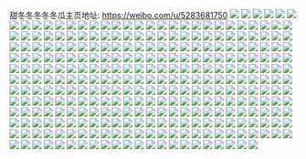 甜冬冬冬冬冬瓜主页地址: https://weibo.com/u/5283681750 
![](https://wx4.sinaimg.cn/mw2000/005LzMZoly1h8vjw89sqbj30t213ln5t.jpg) 
![](https://wx4.sinaimg.cn/mw2000/005LzMZoly1h8vjw5duj4j30u0141gw3.jpg) 
![](https://wx4.sinaimg.cn/mw2000/005LzMZoly1h8vjw9atrsj30u014015n.jpg) 
![](https://wx4.sinaimg.cn/mw2000/005LzMZoly1h8vjw6vuzaj30u0141akb.jpg) 
![](https://wx4.sinaimg.cn/mw2000/005LzMZoly1h8vjw7g82oj30u0140q9f.jpg) 
![](https://wx4.sinaimg.cn/mw2000/005LzMZoly1h8vjw4g4lqj30u0140qes.jpg) 
![](https://wx4.sinaimg.cn/mw2000/005LzMZoly1h8vjwav8eqj30u0140k4d.jpg) 
![](https://wx4.sinaimg.cn/mw2000/005LzMZoly1h8vjw629i5j30u0141ahv.jpg) 
![](https://wx4.sinaimg.cn/mw2000/005LzMZoly1h8vjwa3wmrj30u01404av.jpg) 
![](https://wx4.sinaimg.cn/mw2000/005LzMZoly1h8kzsee7npj31sc2dsu0y.jpg) 
![](https://wx4.sinaimg.cn/mw2000/005LzMZoly1h8kzsizzfvj32c0340u10.jpg) 
![](https://wx4.sinaimg.cn/mw2000/005LzMZoly1h8kzs9rt5kj32c0340nph.jpg) 
![](https://wx4.sinaimg.cn/mw2000/005LzMZoly1h8kzsmos6tj31sc2dsx6q.jpg) 
![](https://wx4.sinaimg.cn/mw2000/005LzMZoly1h82qagbg7sj30u0140n3n.jpg) 
![](https://wx4.sinaimg.cn/mw2000/005LzMZoly1h82qaf3a79j30u0140gx6.jpg) 
![](https://wx4.sinaimg.cn/mw2000/005LzMZoly1h82qahkinbj30u0140gyh.jpg) 
![](https://wx4.sinaimg.cn/mw2000/005LzMZoly1h82qaforfoj30u014eafr.jpg) 
![](https://wx4.sinaimg.cn/mw2000/005LzMZoly1h82qaij3hij30u0140qdj.jpg) 
![](https://wx4.sinaimg.cn/mw2000/005LzMZoly1h82qajcpnzj30u0140qbn.jpg) 
![](https://wx4.sinaimg.cn/mw2000/005LzMZoly1h7vasruq9mj30u01c7wr9.jpg) 
![](https://wx4.sinaimg.cn/mw2000/005LzMZoly1h7vassw84kj30u01e5157.jpg) 
![](https://wx4.sinaimg.cn/mw2000/005LzMZoly1h7s6z2gi7aj30u00u0q9j.jpg) 
![](https://wx4.sinaimg.cn/mw2000/005LzMZoly1h7ncuk3u5hj30u0140794.jpg) 
![](https://wx4.sinaimg.cn/mw2000/005LzMZoly1h7nculmybsj30u0140afj.jpg) 
![](https://wx4.sinaimg.cn/mw2000/005LzMZoly1h7ncumdz4vj30u01407cb.jpg) 
![](https://wx4.sinaimg.cn/mw2000/005LzMZoly1h7ncukz97tj30u0140dp9.jpg) 
![](https://wx4.sinaimg.cn/mw2000/005LzMZoly1h7ijgvuxpij30v911ntoq.jpg) 
![](https://wx4.sinaimg.cn/mw2000/005LzMZoly1h7ijgvkwr4j30u01407ct.jpg) 
![](https://wx4.sinaimg.cn/mw2000/005LzMZoly1h7exicjeqkj30u0140tcc.jpg) 
![](https://wx4.sinaimg.cn/mw2000/005LzMZoly1h7exibrwuzj31400u0wjb.jpg) 
![](https://wx4.sinaimg.cn/mw2000/005LzMZoly1h7exidf8c4j30sg0sggox.jpg) 
![](https://wx4.sinaimg.cn/mw2000/005LzMZoly1h7d1kgwyakj30u0140akb.jpg) 
![](https://wx4.sinaimg.cn/mw2000/005LzMZoly1h7d1kf3j27j30u0140wk5.jpg) 
![](https://wx4.sinaimg.cn/mw2000/005LzMZoly1h7d1kfq9hhj30u0140ab3.jpg) 
![](https://wx4.sinaimg.cn/mw2000/005LzMZoly1h73ffgqgprj32c0340qv5.jpg) 
![](https://wx4.sinaimg.cn/mw2000/005LzMZoly1h6sfx0mmwxj31la24gtej.jpg) 
![](https://wx4.sinaimg.cn/mw2000/005LzMZoly1h6jwv20tc0j30u0135dhz.jpg) 
![](https://wx4.sinaimg.cn/mw2000/005LzMZoly1h68blory77j30zk1ben72.jpg) 
![](https://wx4.sinaimg.cn/mw2000/005LzMZoly1h68blp7tlij31910u07em.jpg) 
![](https://wx4.sinaimg.cn/mw2000/005LzMZoly1h68blpmfnwj31400u041r.jpg) 
![](https://wx4.sinaimg.cn/mw2000/005LzMZoly1h68blpy6usj31400u0416.jpg) 
![](https://wx4.sinaimg.cn/mw2000/005LzMZoly1h64qhuwk7jj32402tfgu6.jpg) 
![](https://wx4.sinaimg.cn/mw2000/005LzMZoly1h64qhoxwbxj323x2tato3.jpg) 
![](https://wx4.sinaimg.cn/mw2000/005LzMZoly1h64qhtmo33j32402tc7wi.jpg) 
![](https://wx4.sinaimg.cn/mw2000/005LzMZoly1h64qhqka97j32c0340tkf.jpg) 
![](https://wx4.sinaimg.cn/mw2000/005LzMZoly1h64qhznu7dj31kw1kwb29.jpg) 
![](https://wx4.sinaimg.cn/mw2000/005LzMZoly1h64qhs1f11j32d1340e82.jpg) 
![](https://wx4.sinaimg.cn/mw2000/005LzMZoly1h64qhypubsj32q12297wj.jpg) 
![](https://wx4.sinaimg.cn/mw2000/005LzMZoly1h64qhv9htcj30qp0q0mzb.jpg) 
![](https://wx4.sinaimg.cn/mw2000/005LzMZoly1h64qhx4nblj324g2tyb29.jpg) 
![](https://wx4.sinaimg.cn/mw2000/005LzMZoly1h5z929zlh3j32402tcn28.jpg) 
![](https://wx4.sinaimg.cn/mw2000/005LzMZoly1h5vqxrjtgwj30u015tdqm.jpg) 
![](https://wx4.sinaimg.cn/mw2000/005LzMZoly1h5rzw82945j30u01aqn8s.jpg) 
![](https://wx4.sinaimg.cn/mw2000/005LzMZoly1h5pph42lg5j32402tcb2a.jpg) 
![](https://wx4.sinaimg.cn/mw2000/005LzMZoly1h5oyauppvrj30u016913t.jpg) 
![](https://wx4.sinaimg.cn/mw2000/005LzMZoly1h5oyavsa99j30u01icws7.jpg) 
![](https://wx4.sinaimg.cn/mw2000/005LzMZoly1h5oyavbwg2j30u01imwqr.jpg) 
![](https://wx4.sinaimg.cn/mw2000/005LzMZoly1h5oybfw9wpj30u01357e0.jpg) 
![](https://wx4.sinaimg.cn/mw2000/005LzMZoly1h5nnhjpg92j30u01irdsy.jpg) 
![](https://wx4.sinaimg.cn/mw2000/005LzMZoly1h5l8er6zmvj32402kj4qs.jpg) 
![](https://wx4.sinaimg.cn/mw2000/005LzMZoly1h5fy1bbpdkj31a30zfn70.jpg) 
![](https://wx4.sinaimg.cn/mw2000/005LzMZoly1h5fy1c2z0vj30vi1ba1kx.jpg) 
![](https://wx4.sinaimg.cn/mw2000/005LzMZoly1h5fy1gxue4j324023v1ky.jpg) 
![](https://wx4.sinaimg.cn/mw2000/005LzMZoly1h5fy1f56rej32c03407wj.jpg) 
![](https://wx4.sinaimg.cn/mw2000/005LzMZoly1h5fy1g0b7tj31ba1odk9o.jpg) 
![](https://wx4.sinaimg.cn/mw2000/005LzMZoly1h5fy1hnu36j3240240e81.jpg) 
![](https://wx4.sinaimg.cn/mw2000/005LzMZoly1h59meb6ettj3240240hdu.jpg) 
![](https://wx4.sinaimg.cn/mw2000/005LzMZoly1h59med6m62j32yo2yox6q.jpg) 
![](https://wx4.sinaimg.cn/mw2000/005LzMZoly1h59medu7lpj3240240e81.jpg) 
![](https://wx4.sinaimg.cn/mw2000/005LzMZoly1h58i7fznnsj32402tc4qr.jpg) 
![](https://wx4.sinaimg.cn/mw2000/005LzMZoly1h57f25c3vpj30u01t07he.jpg) 
![](https://wx4.sinaimg.cn/mw2000/005LzMZoly1h55f8nfv8fj32402404qp.jpg) 
![](https://wx4.sinaimg.cn/mw2000/005LzMZoly1h55f8obngjj31ix1m719p.jpg) 
![](https://wx4.sinaimg.cn/mw2000/005LzMZoly1h55f8s9lxej32oi26b4qq.jpg) 
![](https://wx4.sinaimg.cn/mw2000/005LzMZoly1h55f8voys2j32402407wi.jpg) 
![](https://wx4.sinaimg.cn/mw2000/005LzMZoly1h55f8q05dvj31td2484qp.jpg) 
![](https://wx4.sinaimg.cn/mw2000/005LzMZoly1h55f8xy90cj32402407wi.jpg) 
![](https://wx4.sinaimg.cn/mw2000/005LzMZoly1h4v1m6sn73j31kj1xte1v.jpg) 
![](https://wx4.sinaimg.cn/mw2000/005LzMZoly1h4s7vqznjoj32c03404qq.jpg) 
![](https://wx4.sinaimg.cn/mw2000/005LzMZoly1h4s7vsfcslj32c03404qq.jpg) 
![](https://wx4.sinaimg.cn/mw2000/005LzMZoly1h4rjz9i0mcj30u01t0aoq.jpg) 
![](https://wx4.sinaimg.cn/mw2000/005LzMZoly1h4qebv1u9vj31qz2c0hdu.jpg) 
![](https://wx4.sinaimg.cn/mw2000/005LzMZoly1h4o2wi2x9nj30u00vtwgr.jpg) 
![](https://wx4.sinaimg.cn/mw2000/005LzMZoly1h4o2zbf6o5j30u01nc169.jpg) 
![](https://wx4.sinaimg.cn/mw2000/005LzMZoly1h4o2zc2gfnj30u00y4tez.jpg) 
![](https://wx4.sinaimg.cn/mw2000/005LzMZoly1h4o2zcjgrmj30u010uwmw.jpg) 
![](https://wx4.sinaimg.cn/mw2000/005LzMZoly1h4mz6afkwlj32402404qp.jpg) 
![](https://wx4.sinaimg.cn/mw2000/005LzMZoly1h4dly1dj0bj3240240kjl.jpg) 
![](https://wx4.sinaimg.cn/mw2000/005LzMZoly1h4begufs18j335s35shdv.jpg) 
![](https://wx4.sinaimg.cn/mw2000/005LzMZoly1h46g5y9mlpj30u01o0dtf.jpg) 
![](https://wx4.sinaimg.cn/mw2000/005LzMZoly1h46g5yjnnij30u0140n58.jpg) 
![](https://wx4.sinaimg.cn/mw2000/005LzMZoly1h3yn7srnuvj32tc2tc4qq.jpg) 
![](https://wx4.sinaimg.cn/mw2000/005LzMZoly1h3yk26jvolj30u01t0aod.jpg) 
![](https://wx4.sinaimg.cn/mw2000/005LzMZoly1h3tyirs1ynj32yo3y8hdw.jpg) 
![](https://wx4.sinaimg.cn/mw2000/005LzMZoly1h3s64ce1s4j335s23uqv7.jpg) 
![](https://wx4.sinaimg.cn/mw2000/005LzMZoly1h3h6j1a1m8j30u01t07ht.jpg) 
![](https://wx4.sinaimg.cn/mw2000/005LzMZoly1h3dlaftrp3j318z0u0ahd.jpg) 
![](https://wx4.sinaimg.cn/mw2000/005LzMZoly1h3dlahkl3cj32rd21thdt.jpg) 
![](https://wx4.sinaimg.cn/mw2000/005LzMZoly1h3dlajy6snj330m1zwnpd.jpg) 
![](https://wx4.sinaimg.cn/mw2000/005LzMZoly1h3dlafe9s6j31yk168b29.jpg) 
![](https://wx4.sinaimg.cn/mw2000/005LzMZoly1h3dlabsc12j31ba1qzh6v.jpg) 
![](https://wx4.sinaimg.cn/mw2000/005LzMZoly1h3dladwttgj32eb35s7wi.jpg) 
![](https://wx4.sinaimg.cn/mw2000/005LzMZoly1h36apyihhbj30u00o0wi5.jpg) 
![](https://wx4.sinaimg.cn/mw2000/005LzMZoly1h35vygnzicj32402404qq.jpg) 
![](https://wx4.sinaimg.cn/mw2000/005LzMZoly1h35vyeyadmj3240240u0y.jpg) 
![](https://wx4.sinaimg.cn/mw2000/005LzMZoly1h35vydd599j31be0zkgxr.jpg) 
![](https://wx4.sinaimg.cn/mw2000/005LzMZoly1h35vyjqr4fj3240240kjl.jpg) 
![](https://wx4.sinaimg.cn/mw2000/005LzMZoly1h35vyicvu7j33402c04qr.jpg) 
![](https://wx4.sinaimg.cn/mw2000/005LzMZoly1h35vylcshqj32c02bcb2a.jpg) 
![](https://wx4.sinaimg.cn/mw2000/005LzMZoly1h35vzb65onj32c03404qs.jpg) 
![](https://wx4.sinaimg.cn/mw2000/005LzMZoly1h35vyy9r1pj323w35sb2c.jpg) 
![](https://wx4.sinaimg.cn/mw2000/005LzMZoly1h35vypwi0sj31qw2c0qv5.jpg) 
![](https://wx4.sinaimg.cn/mw2000/005LzMZoly1h35vysmh4jj31qh2c0hdu.jpg) 
![](https://wx4.sinaimg.cn/mw2000/005LzMZoly1h35vymo6spj32c02by4qq.jpg) 
![](https://wx4.sinaimg.cn/mw2000/005LzMZoly1h35vyo3fcyj32i01vi1ky.jpg) 
![](https://wx4.sinaimg.cn/mw2000/005LzMZoly1h35vyuv6d6j32c02c0x6q.jpg) 
![](https://wx4.sinaimg.cn/mw2000/005LzMZoly1h35vz0ki6vj32c02c0hdv.jpg) 
![](https://wx4.sinaimg.cn/mw2000/005LzMZoly1h35vz34mewj32c02c0e82.jpg) 
![](https://wx4.sinaimg.cn/mw2000/005LzMZoly1h35vz4eurij31qh1sae81.jpg) 
![](https://wx4.sinaimg.cn/mw2000/005LzMZoly1h35vz67fobj32c028unpe.jpg) 
![](https://wx4.sinaimg.cn/mw2000/005LzMZoly1h35vz8q9vrj32c02c0kjn.jpg) 
![](https://wx4.sinaimg.cn/mw2000/005LzMZoly1h2uavnahwaj3340340hdv.jpg) 
![](https://wx4.sinaimg.cn/mw2000/005LzMZoly1h2uav5ypanj3340340b2b.jpg) 
![](https://wx4.sinaimg.cn/mw2000/005LzMZoly1h2uav8jq7qj3340340hdv.jpg) 
![](https://wx4.sinaimg.cn/mw2000/005LzMZoly1h2uavf57lmj3340340qv7.jpg) 
![](https://wx4.sinaimg.cn/mw2000/005LzMZoly1h2uav33anyj32tc2tchdu.jpg) 
![](https://wx4.sinaimg.cn/mw2000/005LzMZoly1h2uavagwfij333z33zu0y.jpg) 
![](https://wx4.sinaimg.cn/mw2000/005LzMZoly1h2uavcrxlsj333z33z4qr.jpg) 
![](https://wx4.sinaimg.cn/mw2000/005LzMZoly1h2uavir5yzj334q34qx6q.jpg) 
![](https://wx4.sinaimg.cn/mw2000/005LzMZoly1h2uavl6ia7j3340340npf.jpg) 
![](https://wx4.sinaimg.cn/mw2000/005LzMZoly1h2nvla8l9qj335s35shdu.jpg) 
![](https://wx4.sinaimg.cn/mw2000/005LzMZoly1h2j77k5lu5j30u00ie7bt.jpg) 
![](https://wx4.sinaimg.cn/mw2000/005LzMZoly1h2idberc84j30u00qojsn.jpg) 
![](https://wx4.sinaimg.cn/mw2000/005LzMZoly1h2hf3o3an5j30u01t0ket.jpg) 
![](https://wx4.sinaimg.cn/mw2000/005LzMZoly1h2g8c0xmetj32402tce81.jpg) 
![](https://wx4.sinaimg.cn/mw2000/005LzMZoly1h2dvnsjfrgj30u00vltlt.jpg) 
![](https://wx4.sinaimg.cn/mw2000/005LzMZoly1h2cnc6tq89j30qo0wdjsr.jpg) 
![](https://wx4.sinaimg.cn/mw2000/005LzMZoly1h1r1fl2pvaj30u00t9n8o.jpg) 
![](https://wx4.sinaimg.cn/mw2000/005LzMZoly1h15j482lg6j30u01t0tjg.jpg) 
![](https://wx4.sinaimg.cn/mw2000/005LzMZoly1h0v8h9u3zjj30u01bdn78.jpg) 
![](https://wx4.sinaimg.cn/mw2000/005LzMZoly1h0ubbxwddmj30u011agtv.jpg) 
![](https://wx4.sinaimg.cn/mw2000/005LzMZoly1h0qjijj9y5j30u00p3n1u.jpg) 
![](https://wx4.sinaimg.cn/mw2000/005LzMZoly1h0qjijwdaxj30u00z80z2.jpg) 
![](https://wx4.sinaimg.cn/mw2000/005LzMZoly1h0nxi47jsuj30u00iqmze.jpg) 
![](https://wx4.sinaimg.cn/mw2000/005LzMZoly1h0ia1jkuzcj30uj0t2jvb.jpg) 
![](https://wx4.sinaimg.cn/mw2000/005LzMZoly1gzshc3xe0nj3240240hdt.jpg) 
![](https://wx4.sinaimg.cn/mw2000/005LzMZoly1gzqvehe5iwj322k22k4qq.jpg) 
![](https://wx4.sinaimg.cn/mw2000/005LzMZoly1gzpycpd986j31md1rkhce.jpg) 
![](https://wx4.sinaimg.cn/mw2000/005LzMZogy1gzn9b5w09lj30u00q0wi4.jpg) 
![](https://wx4.sinaimg.cn/mw2000/005LzMZoly1gzg51dutn8j3240240b29.jpg) 
![](https://wx4.sinaimg.cn/mw2000/005LzMZoly1gzg51f2gowj3240240hdt.jpg) 
![](https://wx4.sinaimg.cn/mw2000/005LzMZoly1gzg51efrxwj32402407wh.jpg) 
![](https://wx4.sinaimg.cn/mw2000/005LzMZoly1gz5s5wq504j32402tce82.jpg) 
![](https://wx4.sinaimg.cn/mw2000/005LzMZoly1gz0jecwh11j32tc2404qq.jpg) 
![](https://wx4.sinaimg.cn/mw2000/005LzMZoly1gyybu93d0kj323u35sqv6.jpg) 
![](https://wx4.sinaimg.cn/mw2000/005LzMZoly1gyy11jnhgzj32tc240kjl.jpg) 
![](https://wx4.sinaimg.cn/mw2000/005LzMZoly1gyy11l43wvj32tc240qv5.jpg) 
![](https://wx4.sinaimg.cn/mw2000/005LzMZoly1gyy11mec92j32tc240npd.jpg) 
![](https://wx4.sinaimg.cn/mw2000/005LzMZoly1gyve42hm3jj335s2dcu0x.jpg) 
![](https://wx4.sinaimg.cn/mw2000/005LzMZoly1gydv62g7laj30u01zagxm.jpg) 
![](https://wx4.sinaimg.cn/mw2000/005LzMZoly1gydv62vshlj30u01t015q.jpg) 
![](https://wx4.sinaimg.cn/mw2000/005LzMZoly1gy5wl7iy5mj30u00cpjty.jpg) 
![](https://wx4.sinaimg.cn/mw2000/005LzMZoly1gy43yjeehcj32801o01kx.jpg) 
![](https://wx4.sinaimg.cn/mw2000/005LzMZoly1gy43ykt2ysj32c02c07wj.jpg) 
![](https://wx4.sinaimg.cn/mw2000/005LzMZoly1gy43yieduij32801o07wh.jpg) 
![](https://wx4.sinaimg.cn/mw2000/005LzMZoly1gw6zof2lkuj32dc35sx6q.jpg) 
![](https://wx4.sinaimg.cn/mw2000/005LzMZoly1gw6zod8yn1j31vj2tdhdt.jpg) 
![](https://wx4.sinaimg.cn/mw2000/005LzMZoly1gw6zohjra7j30u01hm7ji.jpg) 
![](https://wx4.sinaimg.cn/mw2000/005LzMZoly1gw6zogq01dj32402tcb2b.jpg) 
![](https://wx4.sinaimg.cn/mw2000/005LzMZoly1gw3ef5z5lvj32tc2tce89.jpg) 
![](https://wx4.sinaimg.cn/mw2000/005LzMZoly1gw3ef9llcsj32tc2tcqv6.jpg) 
![](https://wx4.sinaimg.cn/mw2000/005LzMZoly1gvw5zc22j7j30u01t04ba.jpg) 
![](https://wx4.sinaimg.cn/mw2000/005LzMZoly1gvw5zchq7yj30u01t07gd.jpg) 
![](https://wx4.sinaimg.cn/mw2000/005LzMZoly1gvw5zcw5dtj30u01t04au.jpg) 
![](https://wx4.sinaimg.cn/mw2000/005LzMZoly1gvw5zd98b2j30u01t0alz.jpg) 
![](https://wx4.sinaimg.cn/mw2000/005LzMZoly1gvkm1yuntaj6240240aw302.jpg) 
![](https://wx4.sinaimg.cn/mw2000/005LzMZoly1gvipdujeo3j62tc2tc4qt02.jpg) 
![](https://wx4.sinaimg.cn/mw2000/005LzMZoly1gvipdx2su6j335s2dbqv7.jpg) 
![](https://wx4.sinaimg.cn/mw2000/005LzMZoly1gvipdzx8hqj62tc2tchdy02.jpg) 
![](https://wx4.sinaimg.cn/mw2000/005LzMZoly1gvipe2qlw8j62t82tc4qr02.jpg) 
![](https://wx4.sinaimg.cn/mw2000/005LzMZoly1gvipe42pvqj61mo1mokjg02.jpg) 
![](https://wx4.sinaimg.cn/mw2000/005LzMZoly1gvipe5vr65j61mo2684qp02.jpg) 
![](https://wx4.sinaimg.cn/mw2000/005LzMZoly1gveltqt85mj62402tcx6p02.jpg) 
![](https://wx4.sinaimg.cn/mw2000/005LzMZoly1gvbhl17dbbj62tc2407wi02.jpg) 
![](https://wx4.sinaimg.cn/mw2000/005LzMZoly1gvbhl2n7agj62402tcqv602.jpg) 
![](https://wx4.sinaimg.cn/mw2000/005LzMZoly1gvbhl37e1tj62402tc4qp02.jpg) 
![](https://wx4.sinaimg.cn/mw2000/005LzMZoly1gva0jzqn87j61t00u0tbp02.jpg) 
![](https://wx4.sinaimg.cn/mw2000/005LzMZoly3gv1ei0k1zuj316o1kwn9u.jpg) 
![](https://wx4.sinaimg.cn/mw2000/005LzMZoly3gv1ei0jmpcj316o1kwdub.jpg) 
![](https://wx4.sinaimg.cn/mw2000/005LzMZoly3gv1ei2l5agj616p1kwk3602.jpg) 
![](https://wx4.sinaimg.cn/mw2000/005LzMZoly3gv1ei2jwgoj61ku1kw4hr02.jpg) 
![](https://wx4.sinaimg.cn/mw2000/005LzMZoly1guzzmobhasj60qo13f77j02.jpg) 
![](https://wx4.sinaimg.cn/mw2000/005LzMZoly1guwiyfqdkoj62c02c0hdt02.jpg) 
![](https://wx4.sinaimg.cn/mw2000/005LzMZoly1guiwrvwbzsj62c0340x6p02.jpg) 
![](https://wx4.sinaimg.cn/mw2000/005LzMZoly1guiws0oqn9j63402c0qv602.jpg) 
![](https://wx4.sinaimg.cn/mw2000/005LzMZoly1guiws3yyu7j63402c0npd02.jpg) 
![](https://wx4.sinaimg.cn/mw2000/005LzMZoly1guiws704z4j62c0340b2902.jpg) 
![](https://wx4.sinaimg.cn/mw2000/005LzMZoly1guiwst246hj62802804qq02.jpg) 
![](https://wx4.sinaimg.cn/mw2000/005LzMZoly1guiwstk9zqj60u00tzgq202.jpg) 
![](https://wx4.sinaimg.cn/mw2000/005LzMZoly1gual2xkkaaj61400rqgr802.jpg) 
![](https://wx4.sinaimg.cn/mw2000/005LzMZoly1gtxx9ko8c1j32402tchdt.jpg) 
![](https://wx4.sinaimg.cn/mw2000/005LzMZoly1gted0rjzawj3240240hdt.jpg) 
![](https://wx4.sinaimg.cn/mw2000/005LzMZoly1gsj2mzm0k5j3240240x6p.jpg) 
![](https://wx4.sinaimg.cn/mw2000/005LzMZoly1gsg9k4iu52j32c0340x6s.jpg) 
![](https://wx4.sinaimg.cn/mw2000/005LzMZoly3gsawkqz7zwj31kw16pu0x.jpg) 
![](https://wx4.sinaimg.cn/mw2000/005LzMZoly1gs9tyw018bj33401yw7wk.jpg) 
![](https://wx4.sinaimg.cn/mw2000/005LzMZoly1gs7jbjo8foj32c0340b2f.jpg) 
![](https://wx4.sinaimg.cn/mw2000/005LzMZoly3gs448nqqh7j31kw16oqv5.jpg) 
![](https://wx4.sinaimg.cn/mw2000/005LzMZoly1grrhebogqvj321l340e84.jpg) 
![](https://wx4.sinaimg.cn/mw2000/005LzMZoly1grrhedyqzvj322q3404qs.jpg) 
![](https://wx4.sinaimg.cn/mw2000/005LzMZoly1grhv4sdnm4j3241340u10.jpg) 
![](https://wx4.sinaimg.cn/mw2000/005LzMZoly1grhv4ngkmbj32c03407wn.jpg) 
![](https://wx4.sinaimg.cn/mw2000/005LzMZoly1grhv4cqvqdj32c0340kjp.jpg) 
![](https://wx4.sinaimg.cn/mw2000/005LzMZoly1grhv4g8sfnj32c03404qt.jpg) 
![](https://wx4.sinaimg.cn/mw2000/005LzMZoly1grhv4drqcxj31ro1ro4qp.jpg) 
![](https://wx4.sinaimg.cn/mw2000/005LzMZoly1grhv4q4h06j31oc23mkjn.jpg) 
![](https://wx4.sinaimg.cn/mw2000/005LzMZoly1grhv4t7dd4j30u0140tpb.jpg) 
![](https://wx4.sinaimg.cn/mw2000/005LzMZoly1grhv4ir5fyj31o02yob2c.jpg) 
![](https://wx4.sinaimg.cn/mw2000/005LzMZoly1grhv4v4xmgj32b8340b2c.jpg) 
![](https://wx4.sinaimg.cn/mw2000/005LzMZoly1grgso3rbq9j32c03404qw.jpg) 
![](https://wx4.sinaimg.cn/mw2000/005LzMZoly1grfzfi6b6qj333z2dd4qt.jpg) 
![](https://wx4.sinaimg.cn/mw2000/005LzMZoly1gqp4z78gnyj33402c0qv9.jpg) 
![](https://wx4.sinaimg.cn/mw2000/005LzMZoly1gm79tzdr0jj32im1zhe82.jpg) 
![](https://wx4.sinaimg.cn/mw2000/005LzMZoly3gkgoxmvnz2j31kw16ohdu.jpg) 
![](https://wx4.sinaimg.cn/mw2000/005LzMZoly3gjw7fme71lj316o1kwu0x.jpg) 
![](https://wx4.sinaimg.cn/mw2000/005LzMZoly1gibi6weo79j32tc240kjl.jpg) 
![](https://wx4.sinaimg.cn/mw2000/005LzMZoly3gi3x0hc7unj31400u00ya.jpg) 
![](https://wx4.sinaimg.cn/mw2000/005LzMZoly3gi3x0hopn8j31400u047d.jpg) 
![](https://wx4.sinaimg.cn/mw2000/005LzMZoly3gi3x0i9gj6j31kw16ob29.jpg) 
![](https://wx4.sinaimg.cn/mw2000/005LzMZoly3gi3x0j2rfyj31kw16okjl.jpg) 
![](https://wx4.sinaimg.cn/mw2000/005LzMZoly3gi3x0k0izcj31kw16okjl.jpg) 
![](https://wx4.sinaimg.cn/mw2000/005LzMZoly3gi3x0lc8nyj31kw16onpd.jpg) 
![](https://wx4.sinaimg.cn/mw2000/005LzMZoly3gi3x0mdpnrj31kw16okjl.jpg) 
![](https://wx4.sinaimg.cn/mw2000/005LzMZoly3gi3x0n6xfdj31kw16ob29.jpg) 
![](https://wx4.sinaimg.cn/mw2000/005LzMZoly1ggjufurc2tj315o15ok7u.jpg) 
![](https://wx4.sinaimg.cn/mw2000/005LzMZoly1ggjufvegdfj315o15ond6.jpg) 
![](https://wx4.sinaimg.cn/mw2000/005LzMZoly1ggjufwr7qtj31mo1mob2a.jpg) 
![](https://wx4.sinaimg.cn/mw2000/005LzMZoly1ggjufy9njqj31mo1mo4qq.jpg) 
![](https://wx4.sinaimg.cn/mw2000/005LzMZoly3gfzmlmfzyrj32bc2bc4l3.jpg) 
![](https://wx4.sinaimg.cn/mw2000/005LzMZoly3gfv1y3hmpnj31qi2bcws9.jpg) 
![](https://wx4.sinaimg.cn/mw2000/005LzMZoly3gfv1y4psf2j31qi2bcdur.jpg) 
![](https://wx4.sinaimg.cn/mw2000/005LzMZoly3gfv1y5t3afj31qi2bc4e0.jpg) 
![](https://wx4.sinaimg.cn/mw2000/005LzMZoly3gfv1y7rntwj31qi2bcqij.jpg) 
![](https://wx4.sinaimg.cn/mw2000/005LzMZoly3gfv1y8zjl4j31qi2bc7jf.jpg) 
![](https://wx4.sinaimg.cn/mw2000/005LzMZoly1gewgp0zxp5j3240240x70.jpg) 
![](https://wx4.sinaimg.cn/mw2000/005LzMZoly1gewgq2biwyj3240240u17.jpg) 
![](https://wx4.sinaimg.cn/mw2000/005LzMZoly1gewgqgc1otj31yt13ue84.jpg) 
![](https://wx4.sinaimg.cn/mw2000/005LzMZoly1gewgqunvw5j31yt13ux6q.jpg) 
![](https://wx4.sinaimg.cn/mw2000/005LzMZoly1gewgr4luiij31yt13u1kz.jpg) 
![](https://wx4.sinaimg.cn/mw2000/005LzMZoly1ge2h5tvbqoj30ku1127ao.jpg) 
![](https://wx4.sinaimg.cn/mw2000/005LzMZoly1gdhtlq0zdmj30sg0mlwge.jpg) 
![](https://wx4.sinaimg.cn/mw2000/005LzMZoly1gcka44h1ybj31o01o0hdx.jpg) 
![](https://wx4.sinaimg.cn/mw2000/005LzMZoly1gbjgcxyy3qj30u00u0mz1.jpg) 
![](https://wx4.sinaimg.cn/mw2000/005LzMZoly1gbjgcy91kjj30u00u00tg.jpg) 
![](https://wx4.sinaimg.cn/mw2000/005LzMZoly1gbjgcyki31j30u00u0wfo.jpg) 
![](https://wx4.sinaimg.cn/mw2000/005LzMZoly1gbjgcz6e6mj30u00u0jss.jpg) 
![](https://wx4.sinaimg.cn/mw2000/005LzMZoly1g9boczu2ykj3240240qv8.jpg) 
![](https://wx4.sinaimg.cn/mw2000/005LzMZoly1g7xryh4pmaj323z23z1ky.jpg) 
![](https://wx4.sinaimg.cn/mw2000/005LzMZoly1g5thtjr9vcj31qq0u0nbq.jpg) 
![](https://wx4.sinaimg.cn/mw2000/005LzMZoly1g5thtkipiaj30u0109gti.jpg) 
![](https://wx4.sinaimg.cn/mw2000/005LzMZogy1g4jnvxi0xkj318z1o01kz.jpg) 
![](https://wx4.sinaimg.cn/mw2000/005LzMZogy1g4jnvz1hkjj32402404qq.jpg) 
![](https://wx4.sinaimg.cn/mw2000/005LzMZogy1g4jnvt6ldmj31o018z1kz.jpg) 
![](https://wx4.sinaimg.cn/mw2000/005LzMZogy1g4jnvuvzynj32402401kz.jpg) 
![](https://wx4.sinaimg.cn/mw2000/005LzMZoly1g47xr2qouaj311s0u0tfy.jpg) 
![](https://wx4.sinaimg.cn/mw2000/005LzMZoly1g441tjfjv4j31400u0452.jpg) 
![](https://wx4.sinaimg.cn/mw2000/005LzMZoly1g441tk0riqj30u0140aga.jpg) 
![](https://wx4.sinaimg.cn/mw2000/005LzMZoly1g3v0iz11j6j30u00u0gu6.jpg) 
![](https://wx4.sinaimg.cn/mw2000/005LzMZoly1g3m1feyclij3240240b06.jpg) 
![](https://wx4.sinaimg.cn/mw2000/005LzMZoly1g3iel9pin3j3240240b29.jpg) 
![](https://wx4.sinaimg.cn/mw2000/005LzMZoly1g3ecdmakjgj31o0140e81.jpg) 
![](https://wx4.sinaimg.cn/mw2000/005LzMZoly1g3ecdjkckcj31ji0yox6p.jpg) 
![](https://wx4.sinaimg.cn/mw2000/005LzMZoly1g3ecdo8m61j31o0140npe.jpg) 
![](https://wx4.sinaimg.cn/mw2000/005LzMZoly1g3ecdl69jej31nz15i1ky.jpg) 
![](https://wx4.sinaimg.cn/mw2000/005LzMZoly1g3ecdpigqnj31ny155kjl.jpg) 
![](https://wx4.sinaimg.cn/mw2000/005LzMZoly1g3ecdr3mkrj31o01401ky.jpg) 
![](https://wx4.sinaimg.cn/mw2000/005LzMZoly1g3ecdt84r2j31ny14sx6p.jpg) 
![](https://wx4.sinaimg.cn/mw2000/005LzMZoly1g3ecduq4j1j31nz14ax6p.jpg) 
![](https://wx4.sinaimg.cn/mw2000/005LzMZoly1g37zeots62j32402401kx.jpg) 
![](https://wx4.sinaimg.cn/mw2000/005LzMZoly1g2zgjahmozj31400u0tes.jpg) 
![](https://wx4.sinaimg.cn/mw2000/005LzMZoly1g2hj7fr7q9j30u00u04fy.jpg) 
![](https://wx4.sinaimg.cn/mw2000/005LzMZoly1g1wkbnmq9rj30u011in8t.jpg) 
![](https://wx4.sinaimg.cn/mw2000/005LzMZoly1g0vk5mr1sej314r0u0hdt.jpg) 
![](https://wx4.sinaimg.cn/mw2000/005LzMZoly1g0q4pvquvtj30u01hcjxy.jpg) 
![](https://wx4.sinaimg.cn/mw2000/005LzMZoly1g0b3u4i9y0j31hc0u0wlv.jpg) 
![](https://wx4.sinaimg.cn/mw2000/005LzMZoly1fzqxrqvp1uj30qo13xgq1.jpg) 
![](https://wx4.sinaimg.cn/mw2000/005LzMZoly1fzq9eaqngtj316f1o0u0x.jpg) 
![](https://wx4.sinaimg.cn/mw2000/005LzMZoly1fzq9eb3a1qj30ty11g49i.jpg) 
![](https://wx4.sinaimg.cn/mw2000/005LzMZoly1fzaiq5588qj30xr0xralu.jpg) 
![](https://wx4.sinaimg.cn/mw2000/005LzMZoly1fytchtgdmdj30rs15onil.jpg) 
![](https://wx4.sinaimg.cn/mw2000/005LzMZoly1fy36act24jj30go0gpgmt.jpg) 
![](https://wx4.sinaimg.cn/mw2000/005LzMZoly1fwzj0sa1cij30qo0xcdk8.jpg) 
![](https://wx4.sinaimg.cn/mw2000/005LzMZoly1fswsat4qkcj31o01ocu0z.jpg) 
![](https://wx4.sinaimg.cn/mw2000/005LzMZoly1fswsawj7rhj31901o0e82.jpg) 
![](https://wx4.sinaimg.cn/mw2000/005LzMZoly1fswsav0hquj31o01o0b29.jpg) 
![](https://wx4.sinaimg.cn/mw2000/005LzMZoly1fswsaqzfy1j31931o0e82.jpg) 
![](https://wx4.sinaimg.cn/mw2000/005LzMZoly1fswsay73vsj31o01o0kjm.jpg) 
![](https://wx4.sinaimg.cn/mw2000/005LzMZoly1fswsanhwa3j31o00xrhdu.jpg) 
![](https://wx4.sinaimg.cn/mw2000/005LzMZoly1fswsapenagj33k0200kjn.jpg) 
![](https://wx4.sinaimg.cn/mw2000/005LzMZoly1fswsb0hcclj33k0200hdw.jpg) 
![](https://wx4.sinaimg.cn/mw2000/005LzMZoly1fswsb2tesuj33k0200u0z.jpg) 
![](https://wx4.sinaimg.cn/mw2000/005LzMZoly1fr8eavdqljj30u00u0dij.jpg) 
![](https://wx4.sinaimg.cn/mw2000/005LzMZoly1fr8eavoi6qj30u00u0q4a.jpg) 
